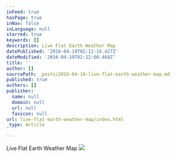 ```yaml
---
inFeed: true
hasPage: true
inNav: false
inLanguage: null
starred: true
keywords: []
description: Live Flat Earth Weather Map
datePublished: '2016-04-19T02:12:16.427Z'
dateModified: '2016-04-19T02:12:00.468Z'
title: ''
author: []
sourcePath: _posts/2016-04-19-live-flat-earth-weather-map.md
published: true
authors: []
publisher:
  name: null
  domain: null
  url: null
  favicon: null
url: live-flat-earth-weather-map/index.html
_type: Article

---
```

Live Flat Earth Weather Map
![](https://the-grid-user-content.s3-us-west-2.amazonaws.com/a8bc6524-e43d-4ec4-8e92-801630be3f55.png)